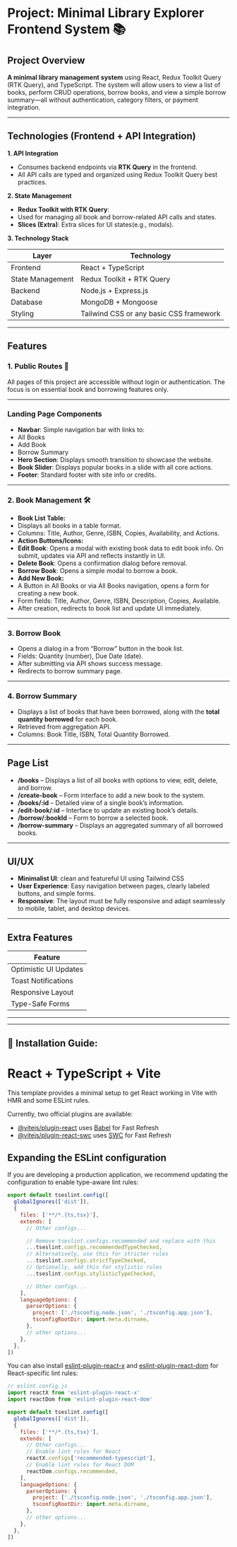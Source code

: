 # Project: Minimal Library Explorer Frontend System 📚

## **Project Overview**

**A minimal library management system** using React, Redux Toolkit Query (RTK Query), and TypeScript. The system will allow users to view a list of books, perform CRUD operations, borrow books, and view a simple borrow summary—all without authentication, category filters, or payment integration.

---

## **Technologies (Frontend + API Integration)**

**1. API Integration**

- Consumes backend endpoints via **RTK Query** in the frontend.
- All API calls are typed and organized using Redux Toolkit Query best practices.

**2. State Management**

- **Redux Toolkit with RTK Query**:
- Used for managing all book and borrow-related API calls and states.
- **Slices (Extra)**: Extra slices for UI states(e.g., modals).

**3. Technology Stack**

| **Layer** | **Technology** |
| --- | --- |
| Frontend | React + TypeScript |
| State Management | Redux Toolkit + RTK Query |
| Backend | Node.js + Express.js |
| Database | MongoDB + Mongoose |
| Styling | Tailwind CSS or any basic CSS framework |

---

## **Features**

### **1. Public Routes 🚀**

All pages of this project are accessible without login or authentication. The focus is on essential book and borrowing features only.

---

### **Landing Page Components**

- **Navbar**: Simple navigation bar with links to:
- All Books
- Add Book
- Borrow Summary
- **Hero Section**: Displays smooth transition to showcase the website.
- **Book Slider**: Displays popular books in a slide with all core actions.
- **Footer**: Standard footer with site info or credits.

---

### **2. Book Management 🛠️**

- **Book List Table:**
- Displays all books in a table format.
- Columns: Title, Author, Genre, ISBN, Copies, Availability, and Actions.
- **Action Buttons/Icons:**
- **Edit Book**: Opens a modal with existing book data to edit book info. On submit, updates via API and reflects instantly in UI.
- **Delete Book**: Opens a confirmation dialog before removal.
- **Borrow Book**: Opens a simple modal to borrow a book.
- **Add New Book:**
- A Button in All Books or via All Books navigation, opens a form for creating a new book.
- Form fields: Title, Author, Genre, ISBN, Description, Copies, Available.
- After creation, redirects to book list and update UI immediately.

---

### **3. Borrow Book**

- Opens a dialog in a from “Borrow” button in the book list.
- Fields: Quantity (number), Due Date (date).
- After submitting via API shows success message.
- Redirects to borrow summary page.

---

### **4. Borrow Summary**

- Displays a list of books that have been borrowed, along with the **total quantity borrowed** for each book.
- Retrieved from aggregation API.
- Columns: Book Title, ISBN, Total Quantity Borrowed.

---

## **Page List**

> 
- **/books** – Displays a list of all books with options to view, edit, delete, and borrow.
- **/create-book** – Form interface to add a new book to the system.
- **/books/:id** – Detailed view of a single book’s information.
- **/edit-book/:id** – Interface to update an existing book’s details.
- **/borrow/:bookId** – Form to borrow a selected book.
- **/borrow-summary** – Displays an aggregated summary of all borrowed books.

---

## **UI/UX**

- **Minimalist UI**: clean and featureful UI using Tailwind CSS
- **User Experience**: Easy navigation between pages, clearly labeled buttons, and simple forms.
- **Responsive**: The layout must be fully responsive and adapt seamlessly to mobile, tablet, and desktop devices.

---

## **Extra Features**

| **Feature** |
| --- |
| Optimistic UI Updates |
| Toast Notifications |
| Responsive Layout |
| Type-Safe Forms |

---

---

## 🚫 **Installation Guide:**


# React + TypeScript + Vite

This template provides a minimal setup to get React working in Vite with HMR and some ESLint rules.

Currently, two official plugins are available:

- [@vitejs/plugin-react](https://github.com/vitejs/vite-plugin-react/blob/main/packages/plugin-react) uses [Babel](https://babeljs.io/) for Fast Refresh
- [@vitejs/plugin-react-swc](https://github.com/vitejs/vite-plugin-react/blob/main/packages/plugin-react-swc) uses [SWC](https://swc.rs/) for Fast Refresh

## Expanding the ESLint configuration

If you are developing a production application, we recommend updating the configuration to enable type-aware lint rules:

```js
export default tseslint.config([
  globalIgnores(['dist']),
  {
    files: ['**/*.{ts,tsx}'],
    extends: [
      // Other configs...

      // Remove tseslint.configs.recommended and replace with this
      ...tseslint.configs.recommendedTypeChecked,
      // Alternatively, use this for stricter rules
      ...tseslint.configs.strictTypeChecked,
      // Optionally, add this for stylistic rules
      ...tseslint.configs.stylisticTypeChecked,

      // Other configs...
    ],
    languageOptions: {
      parserOptions: {
        project: ['./tsconfig.node.json', './tsconfig.app.json'],
        tsconfigRootDir: import.meta.dirname,
      },
      // other options...
    },
  },
])
```

You can also install [eslint-plugin-react-x](https://github.com/Rel1cx/eslint-react/tree/main/packages/plugins/eslint-plugin-react-x) and [eslint-plugin-react-dom](https://github.com/Rel1cx/eslint-react/tree/main/packages/plugins/eslint-plugin-react-dom) for React-specific lint rules:

```js
// eslint.config.js
import reactX from 'eslint-plugin-react-x'
import reactDom from 'eslint-plugin-react-dom'

export default tseslint.config([
  globalIgnores(['dist']),
  {
    files: ['**/*.{ts,tsx}'],
    extends: [
      // Other configs...
      // Enable lint rules for React
      reactX.configs['recommended-typescript'],
      // Enable lint rules for React DOM
      reactDom.configs.recommended,
    ],
    languageOptions: {
      parserOptions: {
        project: ['./tsconfig.node.json', './tsconfig.app.json'],
        tsconfigRootDir: import.meta.dirname,
      },
      // other options...
    },
  },
])
```
